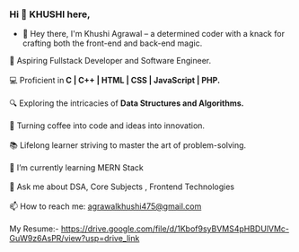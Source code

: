 ### Hi 👋 KHUSHI here,

- 👋 Hey there, I'm Khushi Agrawal – a determined coder with a knack for crafting both the front-end and back-end magic.

🚀 Aspiring Fullstack Developer and Software Engineer.
<br>
<br>
💻 Proficient in<b> C | C++ | HTML | CSS | JavaScript | PHP.</b>
<br>
<br>
🔍 Exploring the intricacies of <b>Data Structures and Algorithms.</b>
<br>
<br>
🌟 Turning coffee into code and ideas into innovation.
<br>
<br>
📚 Lifelong learner striving to master the art of problem-solving.
<br>
<br>
 🌱 I’m currently learning MERN Stack
 <br>
 <br>
 💬 Ask me about DSA, Core Subjects , Frontend Technologies
  <br>
  <br>
 📫 How to reach me: agrawalkhushi475@gmail.com
 <br>
 <br>
 My Resume:- https://drive.google.com/file/d/1Kbof9syBVMS4pHBDUlVMc-GuW9z6AsPR/view?usp=drive_link


